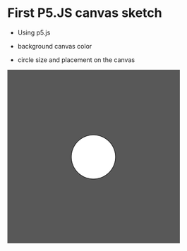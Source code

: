 # First P5.JS canvas sketch

- Using p5.js 

- background canvas color 

- circle size and placement on the canvas

![p5jscircle](img/p5jscircle.png)